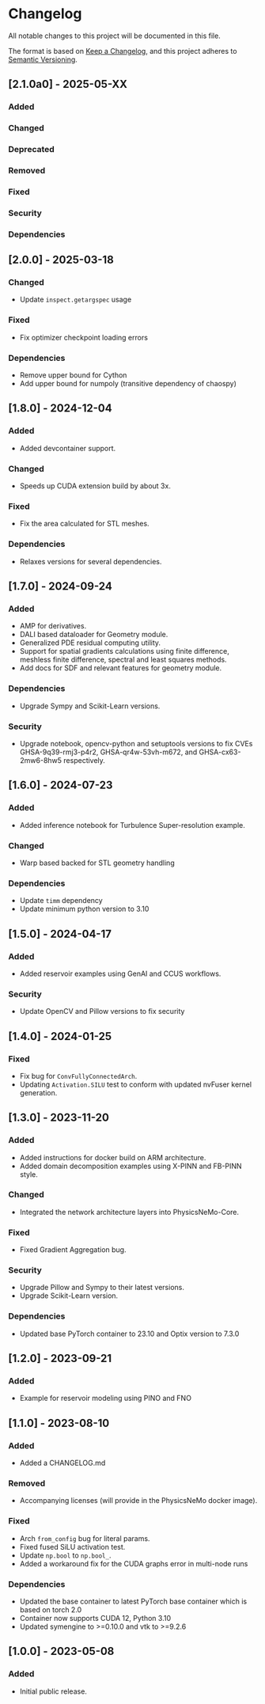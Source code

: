 <!-- markdownlint-disable MD024 -->
# Changelog

All notable changes to this project will be documented in this file.

The format is based on [Keep a Changelog](https://keepachangelog.com/en/1.0.0/),
and this project adheres to [Semantic Versioning](https://semver.org/spec/v2.0.0.html).

## [2.1.0a0] - 2025-05-XX

### Added

### Changed

### Deprecated

### Removed

### Fixed

### Security

### Dependencies

## [2.0.0] - 2025-03-18

### Changed

- Update `inspect.getargspec` usage

### Fixed

- Fix optimizer checkpoint loading errors

### Dependencies

- Remove upper bound for Cython
- Add upper bound for numpoly (transitive dependency of chaospy)

## [1.8.0] - 2024-12-04

### Added

- Added devcontainer support.

### Changed

- Speeds up CUDA extension build by about 3x.

### Fixed

- Fix the area calculated for STL meshes.

### Dependencies

- Relaxes versions for several dependencies.

## [1.7.0] - 2024-09-24

### Added

- AMP for derivatives.
- DALI based dataloader for Geometry module.
- Generalized PDE residual computing utility.
- Support for spatial gradients calculations using finite difference, meshless finite
  difference, spectral and least squares methods.
- Add docs for SDF and relevant features for geometry module.

### Dependencies

- Upgrade Sympy and Scikit-Learn versions.

### Security

- Upgrade notebook, opencv-python and setuptools versions to fix CVEs GHSA-9q39-rmj3-p4r2,
  GHSA-qr4w-53vh-m672, and GHSA-cx63-2mw6-8hw5 respectively.

## [1.6.0] - 2024-07-23

### Added

- Added inference notebook for Turbulence Super-resolution example.

### Changed

- Warp based backed for STL geometry handling

### Dependencies

- Update `timm` dependency
- Update minimum python version to 3.10

## [1.5.0] - 2024-04-17

### Added

- Added reservoir examples using GenAI and CCUS workflows.

### Security

- Update OpenCV and Pillow versions to fix security

## [1.4.0] - 2024-01-25

### Fixed

- Fix bug for `ConvFullyConnectedArch`.
- Updating `Activation.SILU` test to conform with updated nvFuser kernel generation.

## [1.3.0] - 2023-11-20

### Added

- Added instructions for docker build on ARM architecture.
- Added domain decomposition examples using X-PINN and FB-PINN style.

### Changed

- Integrated the network architecture layers into PhysicsNeMo-Core.

### Fixed

- Fixed Gradient Aggregation bug.

### Security

- Upgrade Pillow and Sympy to their latest versions.
- Upgrade Scikit-Learn version.

### Dependencies

- Updated base PyTorch container to 23.10 and Optix version to 7.3.0

## [1.2.0] - 2023-09-21

### Added

- Example for reservoir modeling using PINO and FNO

## [1.1.0] - 2023-08-10

### Added

- Added a CHANGELOG.md

### Removed

- Accompanying licenses (will provide in the PhysicsNeMo docker image).

### Fixed

- Arch `from_config` bug for literal params.
- Fixed fused SiLU activation test.
- Update `np.bool` to `np.bool_`.
- Added a workaround fix for the CUDA graphs error in multi-node runs

### Dependencies

- Updated the base container to latest PyTorch base container which is based on torch 2.0
- Container now supports CUDA 12, Python 3.10
- Updated symengine to >=0.10.0 and vtk to >=9.2.6

## [1.0.0] - 2023-05-08

### Added

- Initial public release.
